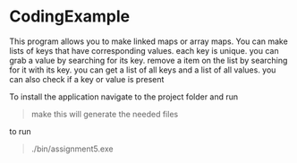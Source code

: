 # CodingExample

This program allows you to make linked maps or array maps. You can make lists of
keys that have corresponding values. each key is unique. 
you can grab a value by searching for its key.
remove a item on the list by searching for it with its key.
you can get a list of all keys and a list of all values.
you can also check if a key or value is present

To install the application navigate to the project folder and run
> make
this will generate the needed files

to run
> ./bin/assignment5.exe
